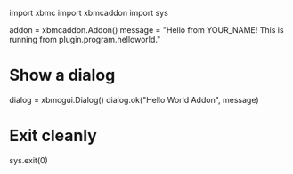 import xbmc
import xbmcaddon
import sys

addon = xbmcaddon.Addon()
message = "Hello from YOUR_NAME! This is running from plugin.program.helloworld."

# Show a dialog
dialog = xbmcgui.Dialog()
dialog.ok("Hello World Addon", message)

# Exit cleanly
sys.exit(0)
